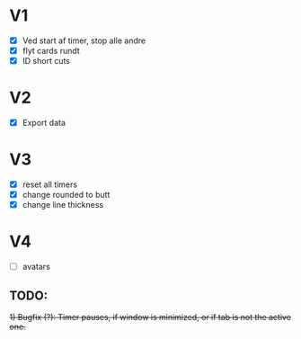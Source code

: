 # V1
* [x] Ved start af timer, stop alle andre
* [x] flyt cards rundt
* [x] ID short cuts

# V2
* [x] Export data

# V3
* [x] reset all timers
* [x] change rounded to butt
* [x] change line thickness

# V4
* [ ] avatars

## TODO:
<s>1) Bugfix (?): Timer pauses, if window is minimized, or if tab is not the active one.</s>
